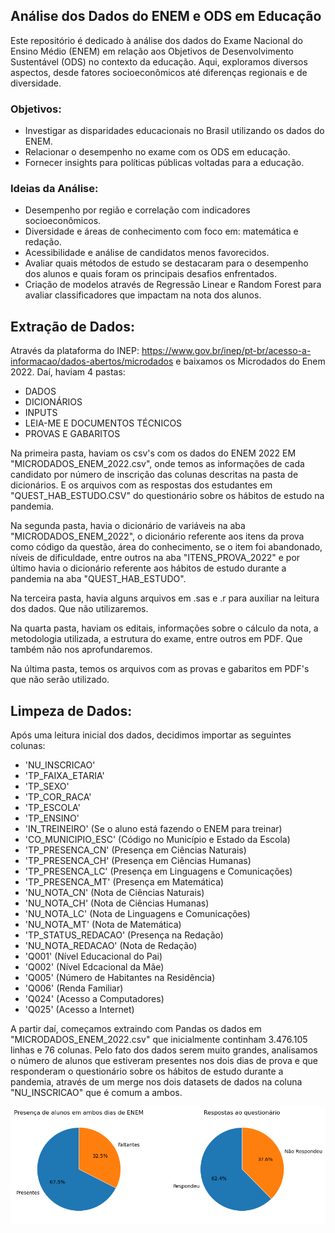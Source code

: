 ## Análise dos Dados do ENEM e ODS em Educação
Este repositório é dedicado à análise dos dados do Exame Nacional do Ensino Médio (ENEM) em relação aos Objetivos de Desenvolvimento Sustentável (ODS) no contexto da educação. Aqui, exploramos diversos aspectos, desde fatores socioeconômicos até diferenças regionais e de diversidade.

### Objetivos:
- Investigar as disparidades educacionais no Brasil utilizando os dados do ENEM.
- Relacionar o desempenho no exame com os ODS em educação.
- Fornecer insights para políticas públicas voltadas para a educação.

### Ideias da Análise:
- Desempenho por região e correlação com indicadores socioeconômicos.
- Diversidade e áreas de conhecimento com foco em: matemática e redação.
- Acessibilidade e análise de candidatos menos favorecidos.
- Avaliar quais métodos de estudo se destacaram para o desempenho dos alunos e quais foram os principais desafios enfrentados.
- Criação de modelos através de Regressão Linear e Random Forest para avaliar classificadores que impactam na nota dos alunos.

## Extração de Dados:
Através da plataforma do INEP: https://www.gov.br/inep/pt-br/acesso-a-informacao/dados-abertos/microdados e baixamos os Microdados do Enem 2022. Daí, haviam 4 pastas:

- DADOS
- DICIONÁRIOS
- INPUTS
- LEIA-ME E DOCUMENTOS TÉCNICOS
- PROVAS E GABARITOS

Na primeira pasta, haviam os csv's com os dados do ENEM 2022 EM "MICRODADOS_ENEM_2022.csv", onde temos as informações de cada candidato por número de inscrição das colunas descritas na pasta de dicionários. E os arquivos com as respostas dos estudantes em "QUEST_HAB_ESTUDO.CSV" do questionário sobre os hábitos de estudo na pandemia.

Na segunda pasta, havia o dicionário de variáveis na aba "MICRODADOS_ENEM_2022", o dicionário referente aos itens da prova como código da questão, área do conhecimento, se o item foi abandonado, níveis de dificuldade, entre outros na aba "ITENS_PROVA_2022" e por último havia o dicionário referente aos hábitos de estudo durante a pandemia na aba "QUEST_HAB_ESTUDO".

Na terceira pasta, havia alguns arquivos em .sas e .r para auxiliar na leitura dos dados. Que não utilizaremos.

Na quarta pasta, haviam os editais, informações sobre o cálculo da nota, a metodologia utilizada, a estrutura do exame, entre outros em PDF. Que também não nos aprofundaremos.

Na última pasta, temos os arquivos com as provas e gabaritos em PDF's que não serão utilizado.


## Limpeza de Dados:
Após uma leitura inicial dos dados, decidimos importar as seguintes colunas:

- 'NU_INSCRICAO'
- 'TP_FAIXA_ETARIA'
- 'TP_SEXO'
- 'TP_COR_RACA'
- 'TP_ESCOLA' 
- 'TP_ENSINO' 
- 'IN_TREINEIRO' (Se o aluno está fazendo o ENEM para treinar)
- 'CO_MUNICIPIO_ESC' (Código no Município e Estado da Escola)
- 'TP_PRESENCA_CN' (Presença em Ciências Naturais)
- 'TP_PRESENCA_CH' (Presença em Ciências Humanas)
- 'TP_PRESENCA_LC' (Presença em Linguagens e Comunicações)
- 'TP_PRESENCA_MT' (Presença em Matemática)
- 'NU_NOTA_CN' (Nota de Ciências Naturais)
- 'NU_NOTA_CH' (Nota de Ciências Humanas)
- 'NU_NOTA_LC' (Nota de Linguagens e Comunicações)
- 'NU_NOTA_MT' (Nota de Matemática)
- 'TP_STATUS_REDACAO' (Presença na Redação)
- 'NU_NOTA_REDACAO' (Nota de Redação)
- 'Q001' (Nível Educacional do Pai)
- 'Q002' (Nível Edcacional da Mãe)
- 'Q005' (Número de Habitantes na Residência)
- 'Q006' (Renda Familiar)
- 'Q024' (Acesso a Computadores)
- 'Q025' (Acesso a Internet)

A partir daí, começamos extraindo com Pandas os dados em "MICRODADOS_ENEM_2022.csv" que inicialmente continham 3.476.105 linhas e 76 colunas. Pelo fato dos dados serem muito grandes, analisamos o número de alunos que estiveram presentes nos dois dias de prova e que responderam o questionário sobre os hábitos de estudo durante a pandemia, através de um merge nos dois datasets de dados na coluna "NU_INSCRICAO" que é comum a ambos.

![teste](https://github.com/iaracastro/EDUCAODS-ENEM/blob/main/Imagens/pizza.png?raw=true)

